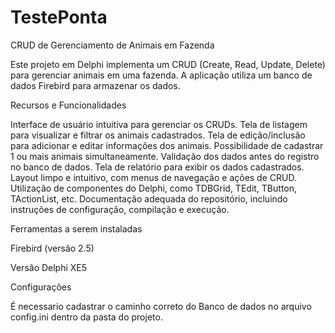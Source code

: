 # TestePonta

CRUD de Gerenciamento de Animais em Fazenda

Este projeto em Delphi implementa um CRUD (Create, Read, Update, Delete) para gerenciar animais em uma fazenda. A aplicação utiliza um banco de dados Firebird para armazenar os dados.

Recursos e Funcionalidades

Interface de usuário intuitiva para gerenciar os CRUDs.
Tela de listagem para visualizar e filtrar os animais cadastrados.
Tela de edição/inclusão para adicionar e editar informações dos animais.
Possibilidade de cadastrar 1 ou mais animais simultaneamente.
Validação dos dados antes do registro no banco de dados.
Tela de relatório para exibir os dados cadastrados.
Layout limpo e intuitivo, com menus de navegação e ações de CRUD.
Utilização de componentes do Delphi, como TDBGrid, TEdit, TButton, TActionList, etc.
Documentação adequada do repositório, incluindo instruções de configuração, compilação e execução.

Ferramentas a serem instaladas

Firebird (versão 2.5) 

Versão Delphi
XE5

Configurações

É necessario cadastrar o caminho correto do Banco de dados no arquivo config.ini dentro da pasta do projeto. 



